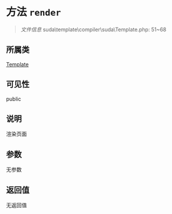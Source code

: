 # 方法 `render`

> *文件信息* suda\template\compiler\suda\Template.php: 51~68

## 所属类 

[Template](../Template.md)

## 可见性

public

## 说明

渲染页面

## 参数


无参数


## 返回值

无返回值
